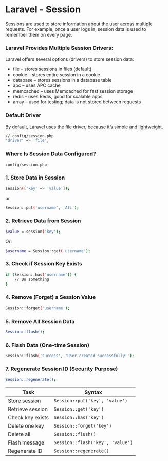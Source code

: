 

# Laravel - Session
Sessions are used to store information about the user across multiple requests. For example, once a user logs in, session data is used to remember them on every page.


### Laravel Provides Multiple Session Drivers:
Laravel offers several options (drivers) to store session data:

* file – stores sessions in files (default)
* cookie – stores entire session in a cookie
* database – stores sessions in a database table
* apc – uses APC cache
* memcached – uses Memcached for fast session storage
* redis – uses Redis, good for scalable apps
* array – used for testing; data is not stored between requests


### Default Driver
By default, Laravel uses the file driver, because it’s simple and lightweight.
```bash
// config/session.php
'driver' => 'file',
```

### Where Is Session Data Configured?
```bash
config/session.php
```


### 1. Store Data in Session
```bash
session(['key' => 'value']);
```
or
```bash
Session::put('username', 'Ali');
```

### 2. Retrieve Data from Session
```bash
$value = session('key');
```
Or:

```bash
$username = Session::get('username');
```

### 3. Check if Session Key Exists
```bash
if (Session::has('username')) {
    // Do something
}
```

### 4. Remove (Forget) a Session Value
```bash
Session::forget('username');
```

### 5. Remove All Session Data
```bash
Session::flush();
```

### 6. Flash Data (One-time Session)
```bash
Session::flash('success', 'User created successfully!');
```

### 7. Regenerate Session ID (Security Purpose)
```bash
Session::regenerate();
```

| Task             | Syntax                           |
| ---------------- | -------------------------------- |
| Store session    | `Session::put('key', 'value')`   |
| Retrieve session | `Session::get('key')`            |
| Check key exists | `Session::has('key')`            |
| Delete one key   | `Session::forget('key')`         |
| Delete all       | `Session::flush()`               |
| Flash message    | `Session::flash('key', 'value')` |
| Regenerate ID    | `Session::regenerate()`          |
